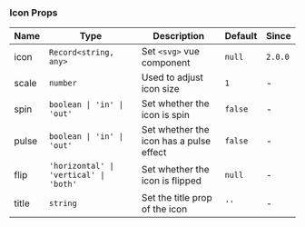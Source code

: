 ### Icon Props

| Name  | Type                  | Description                                                                           | Default | Since   |
| ----- | --------------------- | ------------------------------------------------------------------------------------- | ------- | ------- |
| icon  | `Record<string, any>` | Set `<svg>` vue component                                                                 | `null`  | `2.0.0` |
| scale | `number`              | Used to adjust icon size                                                              | `1`     | -       |
| spin  | `boolean \| 'in' \| 'out'`             | Set whether the icon is spin                                                          | `false` | -       |
| pulse | `boolean \| 'in' \| 'out'`             | Set whether the icon has a pulse effect                                               | `false` | -       |
| flip  | `'horizontal' \| 'vertical' \| 'both'`              | Set whether the icon is flipped | `null`  | -       |
| title | `string`              | Set the title prop of the icon                                                        | `''`    | -       |
